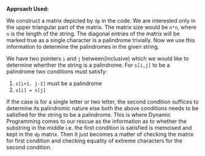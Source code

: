 **Approach Used:**

We construct a matrix depicted by `dp` in the code. We are interested only in the upper triangular part of the matrix. The matrix size would be `n*n`, where `n` is the length of the string. The diagonal entries of the matrix will be marked true as a single character is a palindrome trivially. Now we use this information to determine the palindromes in the given string. 

We have two pointers `i` and `j` between(inclusive) which we would like to determine wherther the string is a palindrome. For `s[i,j]` to be a palindrome two conditions must satisfy:
1. `s[i+1. j-1]` must be a palindrome
2. `s[i] = s[j]`

If the case is for a single letter or two letter, the second condition suffices to determine its palindromic nature else both the above conditions needs to be satisfied for the string to be a palindrome. This is where Dynamic Programming comes to our rescue as the information as to whether the substring in the middle i.e. the first condition is satisfied is memoised and kept in the `dp` matrix. Then it just becomes a matter of checking the matrix for first condition and checking equality of extreme characters for the second condition.

